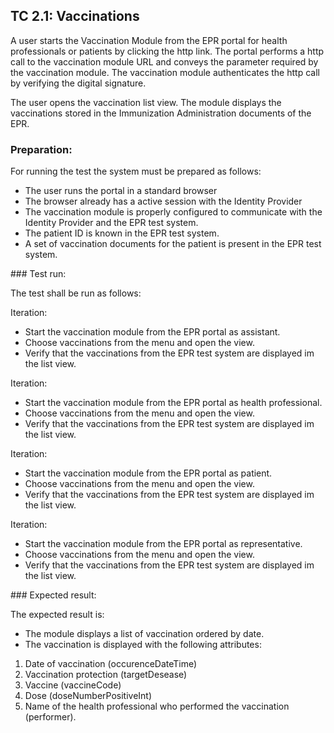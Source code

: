## TC 2.1: Vaccinations

A user starts the Vaccination Module from the EPR portal for health professionals or patients by clicking the http link. The portal performs a http call to the vaccination module URL and conveys the parameter required by the vaccination module. The vaccination module authenticates the http call by verifying the digital signature.

The user opens the vaccination list view. The module displays the vaccinations stored in the Immunization Administration documents of the EPR.

### Preparation:

For running the test the system must be prepared as follows:
- The user runs the portal in a standard browser
- The browser already has a active session with the Identity Provider
- The vaccination module is properly configured to communicate with the Identity Provider and the EPR test system.
- The patient ID is known in the EPR test system.
- A set of vaccination documents for the patient is present in the EPR test system.

### Test run:

The test shall be run as follows:

Iteration:
- Start the vaccination module from the EPR portal as assistant.
- Choose vaccinations from the menu and open the view.
- Verify that the vaccinations from the EPR test system are displayed im the list view.

Iteration:
- Start the vaccination module from the EPR portal as health professional.
- Choose vaccinations from the menu and open the view.
- Verify that the vaccinations from the EPR test system are displayed im the list view.

Iteration:
- Start the vaccination module from the EPR portal as patient.
- Choose vaccinations from the menu and open the view.
- Verify that the vaccinations from the EPR test system are displayed im the list view.

Iteration:
- Start the vaccination module from the EPR portal as representative.
- Choose vaccinations from the menu and open the view.
- Verify that the vaccinations from the EPR test system are displayed im the list view.

### Expected result:

The expected result is:
- The module displays a list of vaccination ordered by date.
- The vaccination is displayed with the following attributes:
1. Date of vaccination (occurenceDateTime)
2. Vaccination protection (targetDesease)
3. Vaccine (vaccineCode)
4. Dose (doseNumberPositiveInt)
5. Name of the health professional who performed the vaccination (performer).
